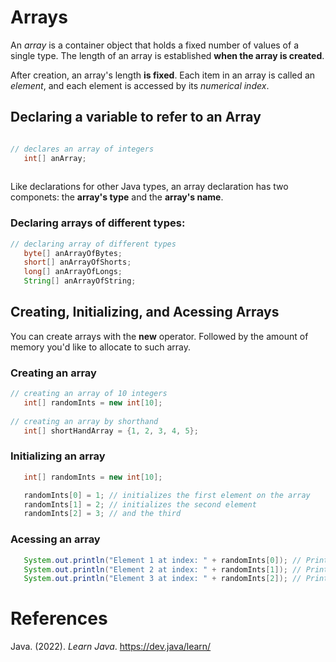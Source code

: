 # Arrays 

An *array* is a container object that holds a fixed number of values 
of a single type. The length of an array is established **when the 
array is created**. 

After creation, an array's length **is fixed**. Each item in an array 
is called an *element*, and each element is accessed by its *numerical 
index*. 

## Declaring a variable to refer to an Array 
``` java 

// declares an array of integers
   int[] anArray;
   
``` 

Like declarations for other Java types, an array declaration 
has two componets: the **array's type** and the **array's name**. 

### Declaring arrays of different types: 
``` java 
// declaring array of different types
   byte[] anArrayOfBytes;
   short[] anArrayOfShorts;
   long[] anArrayOfLongs;
   String[] anArrayOfString;
``` 

## Creating, Initializing, and Acessing Arrays 
You can create arrays with the **new** operator. Followed by the amount of memory you'd like to allocate to such array. 

### Creating an array
``` java 
// creating an array of 10 integers
   int[] randomInts = new int[10];
        
// creating an array by shorthand 
   int[] shortHandArray = {1, 2, 3, 4, 5}; 
``` 

### Initializing an array 
``` java 
   int[] randomInts = new int[10];

   randomInts[0] = 1; // initializes the first element on the array 
   randomInts[1] = 2; // initializes the second element 
   randomInts[2] = 3; // and the third
``` 
### Acessing an array 
``` java 
   System.out.println("Element 1 at index: " + randomInts[0]); // Prints 1 
   System.out.println("Element 2 at index: " + randomInts[1]); // Prints 2 
   System.out.println("Element 3 at index: " + randomInts[2]); // Prints 3
``` 

# References 
Java. (2022). *Learn Java*. <https://dev.java/learn/> 
